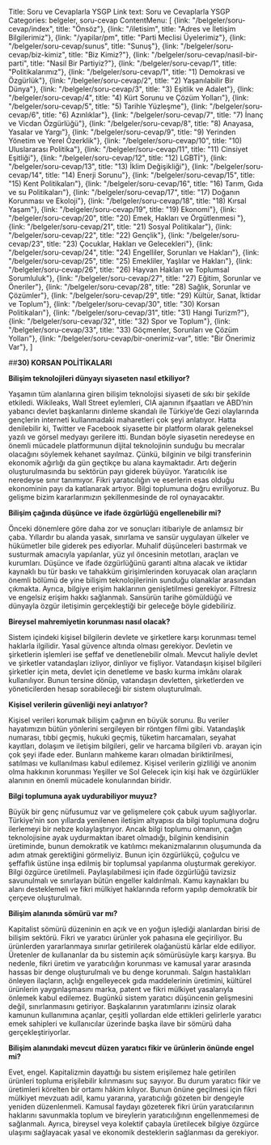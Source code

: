 Title: Soru ve Cevaplarla YSGP
Link text: Soru ve Cevaplarla YSGP
Categories: belgeler, soru-cevap
ContentMenu: [
  {link: "/belgeler/soru-cevap/index", title: "Önsöz"},
  {link: "/iletisim", title: "Adres ve İletişim Bilgilerimiz"},
  {link: "/yapilar/pm", title: "Parti Meclisi Üyelerimiz"},
  {link: "/belgeler/soru-cevap/sunus", title: "Sunuş"},
  {link: "/belgeler/soru-cevap/biz-kimiz", title: "Biz Kimiz?"},
  {link: "/belgeler/soru-cevap/nasil-bir-parti", title: "Nasil Bir Partiyiz?"},
  {link: "/belgeler/soru-cevap/1", title: "Politikalarımız"},
  {link: "/belgeler/soru-cevap/1", title: "1) Demokrasi ve Özgürlük"},
  {link: "/belgeler/soru-cevap/2", title: "2) Yaşanılabilir Bir Dünya"},
  {link: "/belgeler/soru-cevap/3", title: "3) Eşitlik ve Adalet"},
  {link: "/belgeler/soru-cevap/4", title: "4) Kürt Sorunu ve Çözüm Yolları"},
  {link: "/belgeler/soru-cevap/5", title: "5) Tarihle Yüzleşme"},
  {link: "/belgeler/soru-cevap/6", title: "6) Azınlıklar"},
  {link: "/belgeler/soru-cevap/7", title: "7) İnanç ve Vicdan Özgürlüğü"},
  {link: "/belgeler/soru-cevap/8", title: "8) Anayasa, Yasalar ve Yargı"},
  {link: "/belgeler/soru-cevap/9", title: "9) Yerinden Yönetim ve Yerel Özerklik"},
  {link: "/belgeler/soru-cevap/10", title: "10) Uluslararası Politika"},
  {link: "/belgeler/soru-cevap/11", title: "11) Cinsiyet Eşitliği"},
  {link: "/belgeler/soru-cevap/12", title: "12) LGBTİ"},
  {link: "/belgeler/soru-cevap/13", title: "13) İklim Değişikliği"},
  {link: "/belgeler/soru-cevap/14", title: "14) Enerji Sorunu"},
  {link: "/belgeler/soru-cevap/15", title: "15) Kent Politikaları"},
  {link: "/belgeler/soru-cevap/16", title: "16) Tarım, Gıda ve su Politikaları"},
  {link: "/belgeler/soru-cevap/17", title: "17) Doğanın Korunması ve Ekoloji"},
  {link: "/belgeler/soru-cevap/18", title: "18) Kırsal Yaşam"},
  {link: "/belgeler/soru-cevap/19", title: "19) Ekonomi"},
  {link: "/belgeler/soru-cevap/20", title: "20) Emek, Hakları ve Örgütlenmesi
"},
  {link: "/belgeler/soru-cevap/21", title: "21) Sosyal Politikalar"},
  {link: "/belgeler/soru-cevap/22", title: "22) Gençlik"},
  {link: "/belgeler/soru-cevap/23", title: "23) Çocuklar, Hakları ve Gelecekleri"},
  {link: "/belgeler/soru-cevap/24", title: "24) Engelliler, Sorunları ve Hakları"},
  {link: "/belgeler/soru-cevap/25", title: "25) Emekliler, Yaşlılar ve Hakları"},
  {link: "/belgeler/soru-cevap/26", title: "26) Hayvan Hakları ve Toplumsal Sorumluluk"},
  {link: "/belgeler/soru-cevap/27", title: "27) Eğitim, Sorunlar ve Öneriler"},
  {link: "/belgeler/soru-cevap/28", title: "28) Sağlık, Sorunlar ve Çözümler"},
  {link: "/belgeler/soru-cevap/29", title: "29) Kültür, Sanat, İktidar ve Toplum"},
  {link: "/belgeler/soru-cevap/30", title: "30) Korsan Politikaları"},
  {link: "/belgeler/soru-cevap/31", title: "31) Hangi Turizm?"},
  {link: "/belgeler/soru-cevap/32", title: "32) Spor ve Toplum"},
  {link: "/belgeler/soru-cevap/33", title: "33) Göçmenler, Sorunları ve Çözüm Yolları"},
  {link: "/belgeler/soru-cevap/bir-onerimiz-var", title: "Bir Önerimiz Var"},
  ]



##**30) KORSAN POLİTİKALARI**

**Bilişim teknolojileri dünyayı siyaseten nasıl etkiliyor?**

Yaşamın tüm alanlarına giren bilişim teknolojisi siyaseti de sıkı bir şekilde etkiledi. Wikileaks, Wall Street eylemleri, CIA ajanının ifşaatları ve ABD’nin yabancı devlet başkanlarını dinleme skandalı ile Türkiye’de Gezi olaylarında gençlerin interneti kullanmadaki maharetleri çok şeyi anlatıyor. Hatta denilebilir ki, Twitter ve Facebook siyasette bir platform olarak geleneksel yazılı ve görsel medyayı gerilere itti. Bundan böyle siyasetin neredeyse en önemli mücadele platformunun dijital teknolojinin sunduğu bu mecralar olacağını söylemek kehanet sayılmaz. Çünkü, bilginin ve bilgi transferinin ekonomik ağırlığı da gün geçtikçe bu alana kaymaktadır. Artı değerin oluşturulmasında bu sektörün payı giderek büyüyor. Yaratıcılık ise neredeyse sınır tanımıyor. Fikri yaratıcılığın ve eserlerin esas olduğu ekonominin payı da katlanarak artıyor. Bilgi toplumuna doğru evriliyoruz. Bu gelişme bizim kararlarımızın şekillenmesinde de rol oynayacaktır.

**Bilişim çağında düşünce ve ifade özgürlüğü engellenebilir mi?**
 
Önceki dönemlere göre daha zor ve sonuçları itibariyle de anlamsız bir çaba. Yıllardır bu alanda yasak, sınırlama ve sansür uygulayan ülkeler ve hükümetler bile giderek pes ediyorlar. Muhalif düşünceleri bastırmak ve susturmak amacıyla yapılanlar, yüz yıl öncesinin metotları, araçları ve kurumları. Düşünce ve ifade özgürlüğünü garanti altına alacak ve iktidar kaynaklı bu tür baskı ve tahakküm girişimlerinden koruyacak olan araçların önemli bölümü de yine bilişim teknolojilerinin sunduğu olanaklar arasından çıkmakta. Ayrıca, bilgiye erişim haklarının genişletilmesi gerekiyor. Filtresiz ve engelsiz erişim hakkı sağlanmalı. Sansürün tarihe gömüldüğü ve dünyayla özgür iletişimin gerçekleştiği bir geleceğe böyle gidebiliriz. 

**Bireysel mahremiyetin korunması nasıl olacak?**
 
Sistem içindeki kişisel bilgilerin devlete ve şirketlere karşı korunması temel haklarla ilgilidir. Yasal güvence altında olması gerekiyor. Devletin ve şirketlerin işlemleri ise şeffaf ve denetlenebilir olmalı. Mevcut haliyle devlet ve şirketler vatandaşları izliyor, dinliyor ve fişliyor. Vatandaşın kişisel bilgileri şirketler için meta, devlet için denetleme ve baskı kurma imkânı olarak kullanılıyor. Bunun tersine dönüp, vatandaşın devletten, şirketlerden ve yöneticilerden hesap sorabileceği bir sistem oluşturulmalı. 

**Kişisel verilerin güvenliği neyi anlatıyor?**

Kişisel verileri korumak bilişim çağının en büyük sorunu. Bu veriler hayatımızın bütün yönlerini sergileyen bir röntgen filmi gibi. Vatandaşlık numarası, tıbbi geçmiş, hukuki geçmiş, tüketim harcamaları, seyahat kayıtları, dolaşım ve iletişim bilgileri, gelir ve harcama bilgileri vb. arayan için çok şeyi ifade eder. Bunların mahkeme kararı olmadan biriktirilmesi, satılması ve kullanılması kabul edilemez. Kişisel verilerin gizliliği ve anonim olma hakkının korunması Yeşiller ve Sol Gelecek için kişi hak ve özgürlükler alanının en önemli mücadele konularından biridir. 

**Bilgi toplumuna ayak uydurabiliyor muyuz?**

Büyük bir genç nüfusumuz var ve gelişmelere çok çabuk uyum sağlıyorlar. Türkiye’nin son yıllarda yenilenen iletişim altyapısı da bilgi toplumuna doğru ilerlemeyi bir nebze kolaylaştırıyor. Ancak bilgi toplumu olmanın, çağın teknolojisine ayak uydurmaktan ibaret olmadığı, bilginin kendisinin üretiminde, bunun demokratik ve katılımcı mekanizmalarının oluşumunda da adım atmak gerektiğini görmeliyiz. Bunun için özgürlükçü, çoğulcu ve şeffaflık üstüne inşa edilmiş bir toplumsal yapılanma oluşturmak gerekiyor. Bilgi özgürce üretilmeli. Paylaşılabilmesi için ifade özgürlüğü tavizsiz savunulmalı ve sınırlayan bütün engeller kaldırılmalı. Kamu kaynakları bu alanı desteklemeli ve fikri mülkiyet haklarında reform yapılıp demokratik bir çerçeve oluşturulmalı.

**Bilişim alanında sömürü var mı?**

Kapitalist sömürü düzeninin en açık ve en yoğun işlediği alanlardan birisi de bilişim sektörü. Fikri ve yaratıcı ürünler yok pahasına ele geçiriliyor. Bu ürünlerden yararlanmaya sınırlar getirilerek olağanüstü kârlar elde ediliyor. Üretenler de kullananlar da bu sistemin açık sömürüsüyle karşı karşıya. Bu nedenle, fikri üretim ve yaratıcılığın korunması ve kamusal yarar arasında hassas bir denge oluşturulmalı ve bu denge korunmalı. Salgın hastalıkları önleyen ilaçların, açlığı engelleyecek gıda maddelerinin üretimini, kültürel ürünlerin yaygınlaşmasını marka, patent ve fikri mülkiyet yasalarıyla önlemek kabul edilemez. Bugünkü sistem yaratıcı düşüncenin gelişmesini değil, sınırlanmasını getiriyor. Başkalarının yaratımlarını izinsiz olarak kamunun kullanımına açanlar, çeşitli yollardan elde ettikleri gelirlerle yaratıcı emek sahipleri ve kullanıcılar üzerinde başka ilave bir sömürü daha gerçekleştiriyorlar. 

**Bilişim alanındaki mevcut düzen yaratıcı fikir ve ürünlerin önünde engel mi?**
 
Evet, engel. Kapitalizmin dayattığı bu sistem erişilemez hale getirilen ürünleri topluma erişilebilir kılınmasını suç sayıyor. Bu durum yaratıcı fikir ve üretimleri körelten bir ortamı hâkim kılıyor. Bunun önüne geçilmesi için fikri mülkiyet mevzuatı adil, kamu yararına, yaratıcılığı gözeten bir dengeyle yeniden düzenlenmeli. Kamusal faydayı gözeterek fikri ürün yaratıcılarının haklarını savunmakla toplum ve bireylerin yaratıcılığının engellenmemesi de sağlanmalı. Ayrıca, bireysel veya kolektif çabayla üretilecek bilgiye özgürce ulaşımı sağlayacak yasal ve ekonomik desteklerin sağlanması da gerekiyor.


